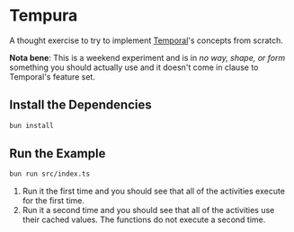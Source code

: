 # Tempura

A thought exercise to try to implement [Temporal](https://temporal.io)'s concepts from scratch.

**Nota bene**: This is a weekend experiment and is in _no way, shape, or form_ something you should actually use and it doesn't come in clause to Temporal's feature set.

## Install the Dependencies

```bash
bun install
```

## Run the Example

```bash
bun run src/index.ts
```

1. Run it the first time and you should see that all of the activities execute for the first time.
2. Run it a second time and you should see that all of the activities use their cached values. The functions do not execute a second time.
